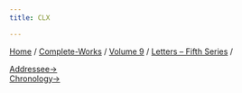 ```yaml
---
title: CLX

---
```



[Home](../../../index.htm) / [Complete-Works](../../complete_works.htm)
/ [Volume 9](../volume_9_contents.htm) / [Letters – Fifth
Series](letters_fifth_series_contents.htm) /

  
[Addressee→](../../volume_8/epistles_fourth_series/161_rakhal.htm)  
[Chronology→](../../volume_8/epistles_fourth_series/151_dhira_mata.htm)


